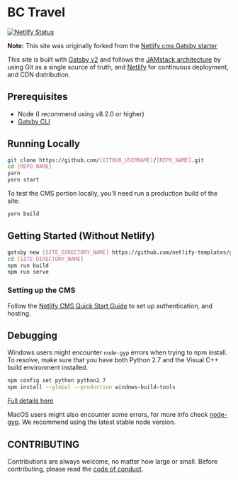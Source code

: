 # BC Travel

[![Netlify Status](https://api.netlify.com/api/v1/badges/c719e0da-748d-48c0-b049-011fbef0b962/deploy-status)](https://app.netlify.com/sites/bc-travel/deploys)

**Note:** This site was originally forked from the [Netlify cms Gatsby starter](https://github.com/netlify-templates/gatsby-starter-netlify-cms)

This site is built with [Gatsby v2](https://www.gatsbyjs.org/blog/2018-09-17-gatsby-v2/) and follows the [JAMstack architecture](https://jamstack.org) by using Git as a single source of truth, and [Netlify](https://www.netlify.com) for continuous deployment, and CDN distribution.

## Prerequisites

- Node (I recommend using v8.2.0 or higher)
- [Gatsby CLI](https://www.gatsbyjs.org/docs/)

## Running Locally

``` bash
git clone https://github.com/[GITHUB_USERNAME]/[REPO_NAME].git
cd [REPO_NAME]
yarn
yarn start
```

To test the CMS portion locally, you'll need run a production build of the site:

``` bash
yarn build
```

## Getting Started (Without Netlify)

``` bash
gatsby new [SITE_DIRECTORY_NAME] https://github.com/netlify-templates/gatsby-starter-netlify-cms/
cd [SITE_DIRECTORY_NAME]
npm run build
npm run serve
```

### Setting up the CMS

Follow the [Netlify CMS Quick Start Guide](https://www.netlifycms.org/docs/quick-start/#authentication) to set up authentication, and hosting.

## Debugging

Windows users might encounter `node-gyp` errors when trying to npm install.
To resolve, make sure that you have both Python 2.7 and the Visual C++ build environment installed.

``` bash
npm config set python python2.7
npm install --global --production windows-build-tools
```

[Full details here](https://www.npmjs.com/package/node-gyp 'NPM node-gyp page')

MacOS users might also encounter some errors, for more info check [node-gyp](https://github.com/nodejs/node-gyp). We recommend using the latest stable node version.

## CONTRIBUTING

Contributions are always welcome, no matter how large or small. Before contributing,
please read the [code of conduct](CODE_OF_CONDUCT.md).
